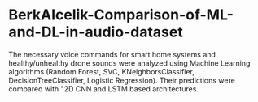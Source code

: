# BerkAIcelik-Comparison-of-ML-and-DL-in-audio-dataset
The necessary voice commands for smart home systems and healthy/unhealthy drone sounds were analyzed using Machine Learning algorithms (Random Forest, SVC, KNeighborsClassifier, DecisionTreeClassifier, Logistic Regression). Their predictions were compared with "2D CNN and LSTM based architectures.
